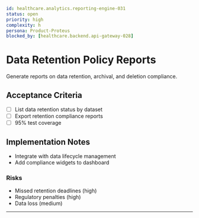 ```yaml
id: healthcare.analytics.reporting-engine-031
status: open
priority: high
complexity: h
persona: Product-Proteus
blocked_by: [healthcare.backend.api-gateway-028]
```

# Data Retention Policy Reports

Generate reports on data retention, archival, and deletion compliance.

## Acceptance Criteria

- [ ] List data retention status by dataset
- [ ] Export retention compliance reports
- [ ] 95% test coverage

## Implementation Notes

- Integrate with data lifecycle management
- Add compliance widgets to dashboard

### Risks

- Missed retention deadlines (high)
- Regulatory penalties (high)
- Data loss (medium)

---
